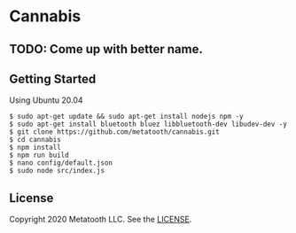 # Cannabis

## TODO: Come up with better name.

## Getting Started

Using Ubuntu 20.04

```
$ sudo apt-get update && sudo apt-get install nodejs npm -y
$ sudo apt-get install bluetooth bluez libbluetooth-dev libudev-dev -y
$ git clone https://github.com/metatooth/cannabis.git
$ cd cannabis
$ npm install
$ npm run build
$ nano config/default.json
$ sudo node src/index.js
```

## License

Copyright 2020 Metatooth LLC. See the [LICENSE](LICENSE).
